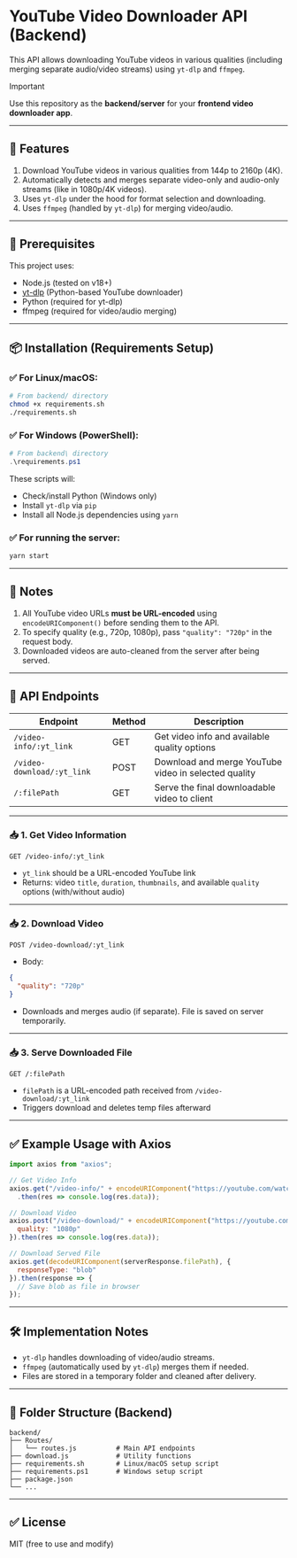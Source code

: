 # YouTube Video Downloader API (Backend)

This API allows downloading YouTube videos in various qualities (including merging separate audio/video streams) using `yt-dlp` and `ffmpeg`.

> [!IMPORTANT] 
> Use this repository as the **backend/server** for your **frontend video downloader app**.

---

## 🚀 Features

1. Download YouTube videos in various qualities from 144p to 2160p (4K).
2. Automatically detects and merges separate video-only and audio-only streams (like in 1080p/4K videos).
3. Uses `yt-dlp` under the hood for format selection and downloading.
4. Uses `ffmpeg` (handled by `yt-dlp`) for merging video/audio.

---

## 🧱 Prerequisites

This project uses:

- Node.js (tested on v18+)
- [yt-dlp](https://github.com/yt-dlp/yt-dlp) (Python-based YouTube downloader)
- Python (required for yt-dlp)
- ffmpeg (required for video/audio merging)

---

## 📦 Installation (Requirements Setup)

### ✅ For Linux/macOS:

```bash
# From backend/ directory
chmod +x requirements.sh
./requirements.sh
````

### ✅ For Windows (PowerShell):

```powershell
# From backend\ directory
.\requirements.ps1
```

These scripts will:

* Check/install Python (Windows only)
* Install `yt-dlp` via `pip`
* Install all Node.js dependencies using `yarn`

### ✅ For running the server:

```bash
yarn start
````
---
## 📌 Notes

1. All YouTube video URLs **must be URL-encoded** using `encodeURIComponent()` before sending them to the API.
2. To specify quality (e.g., 720p, 1080p), pass `"quality": "720p"` in the request body.
3. Downloaded videos are auto-cleaned from the server after being served.

---

## 📨 API Endpoints

| Endpoint                   | Method | Description                                          |
| -------------------------- | ------ | ---------------------------------------------------- |
| `/video-info/:yt_link`     | GET    | Get video info and available quality options         |
| `/video-download/:yt_link` | POST   | Download and merge YouTube video in selected quality |
| `/:filePath`               | GET    | Serve the final downloadable video to client         |

---

### 📥 1. Get Video Information

```http
GET /video-info/:yt_link
```

* `yt_link` should be a URL-encoded YouTube link
* Returns: video `title`, `duration`, `thumbnails`, and available `quality` options (with/without audio)

---

### 📥 2. Download Video

```http
POST /video-download/:yt_link
```

* Body:

```json
{
  "quality": "720p"
}
```

* Downloads and merges audio (if separate). File is saved on server temporarily.

---

### 📥 3. Serve Downloaded File

```http
GET /:filePath
```

* `filePath` is a URL-encoded path received from `/video-download/:yt_link`
* Triggers download and deletes temp files afterward

---

## ✅ Example Usage with Axios

```js
import axios from "axios";

// Get Video Info
axios.get("/video-info/" + encodeURIComponent("https://youtube.com/watch?v=xyz123"))
  .then(res => console.log(res.data));

// Download Video
axios.post("/video-download/" + encodeURIComponent("https://youtube.com/watch?v=xyz123"), {
  quality: "1080p"
}).then(res => console.log(res.data));

// Download Served File
axios.get(decodeURIComponent(serverResponse.filePath), {
  responseType: "blob"
}).then(response => {
  // Save blob as file in browser
});
```

---

## 🛠️ Implementation Notes

* `yt-dlp` handles downloading of video/audio streams.
* `ffmpeg` (automatically used by `yt-dlp`) merges them if needed.
* Files are stored in a temporary folder and cleaned after delivery.

---

## 📁 Folder Structure (Backend)

```
backend/
├── Routes/
│   └── routes.js          # Main API endpoints
├── download.js            # Utility functions
├── requirements.sh        # Linux/macOS setup script
├── requirements.ps1       # Windows setup script
├── package.json
└── ...
```

---

## ✅ License

MIT (free to use and modify)

